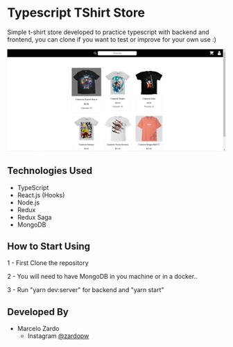 # Typescript TShirt Store

Simple t-shirt store developed to practice typescript with backend and frontend, you can clone if you want to test or improve for your own use :)

![Preview Main](/frontend/exampleImages/main-page.png)

## Technologies Used

- TypeScript
- React.js (Hooks)
- Node.js
- Redux
- Redux Saga
- MongoDB

## How to Start Using

1 - First Clone the repository

2 - You will need to have MongoDB in you machine or in a docker..

3 - Run "yarn dev:server" for backend and "yarn start"

## Developed By

* Marcelo Zardo
	* Instagram [@zardopw](https://www.instagram.com/zardopw/)
